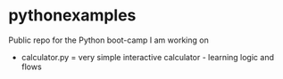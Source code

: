 # pythonexamples
Public repo for the Python boot-camp I am working on

- calculator.py = very simple interactive calculator - learning logic and flows
